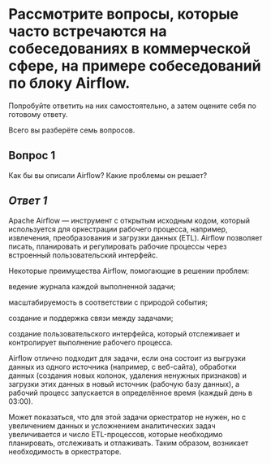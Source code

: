# Рассмотрите вопросы, которые часто встречаются на собеседованиях в коммерческой сфере, на примере собеседований по блоку Airflow. 

Попробуйте ответить на них самостоятельно, а затем оцените себя по готовому ответу.

Всего вы разберёте семь вопросов.

## Вопрос 1
Как бы вы описали Airflow? Какие проблемы он решает?

## *Ответ 1*

Apache Airflow — инструмент с открытым исходным кодом, который используется для оркестрации рабочего процесса, например, извлечения, преобразования и загрузки данных (ETL). Airflow позволяет писать, планировать и регулировать рабочие процессы через встроенный пользовательский интерфейс. 

Некоторые преимущества Airflow, помогающие в решении проблем:

ведение журнала каждой выполненной задачи;

масштабируемость в соответствии с природой события;

создание и поддержка связи между задачами;

создание пользовательского интерфейса, который отслеживает и контролирует выполнение рабочего процесса.

Airflow отлично подходит для задачи, если она состоит из выгрузки данных из одного источника (например, с веб-сайта), обработки данных (создания новых колонок, удаления ненужных признаков) и загрузки этих данных в новый источник (рабочую базу данных), а рабочий процесс запускается в определённое время (каждый день в 03:00). 

Может показаться, что для этой задачи оркестратор не нужен, но с увеличением данных и усложнением аналитических задач увеличивается и число ETL-процессов, которые необходимо планировать, отслеживать и отлаживать. Таким образом, возникает необходимость в оркестраторе.
